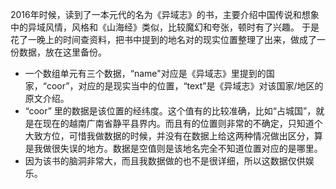 2016年时候，读到了一本元代的名为《异域志》的书，主要介绍中国传说和想象中的异域风情，风格和《山海经》类似，比较魔幻和夸张，顿时有了兴趣。
于是花了一晚上的时间查资料，把书中提到的地名对的现实位置整理了出来，做成了一份数据，放在这里备份。

-  一个数组单元有三个数据，“name"对应是《异域志》里提到的国家，“coor”，对应的是现实当中的位置，“text”是《异域志》对该国家/地区的原文介绍。
- “coor” 里的数据是该位置的经纬度。这个值有的比较准确，比如“占城国”，就是在现在的越南广南省静平县界内。而且有的位置则非常的不确定，只知道个大致方位，可惜我做数据的时候，并没有在数据上给这两种情况做出区分，算是我做很失误的地方。数据是空值则是该地名完全不知道位置对应的是哪里。
- 因为该书的脑洞非常大，而且我数据做的也不是很详细，所以这数据仅供娱乐。

